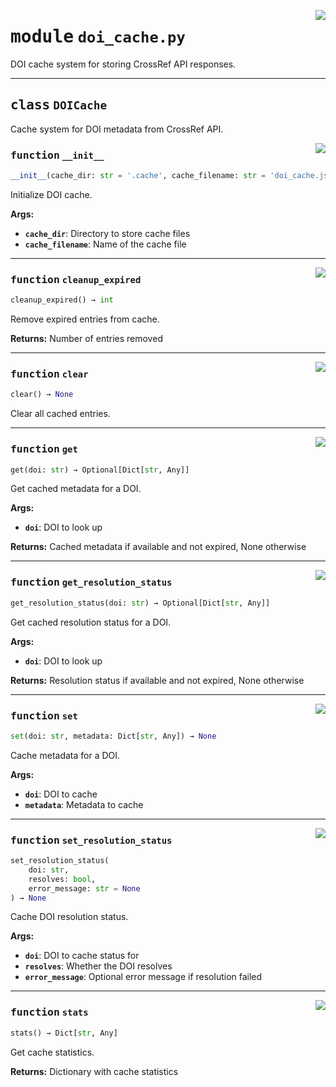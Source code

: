 <!-- markdownlint-disable -->

<a href="https://github.com/henriqueslab/rxiv-maker/blob/main/src/py/utils/doi_cache.py#L0"><img align="right" style="float:right;" src="https://img.shields.io/badge/-source-cccccc?style=flat-square"></a>

# <kbd>module</kbd> `doi_cache.py`
DOI cache system for storing CrossRef API responses. 



---

## <kbd>class</kbd> `DOICache`
Cache system for DOI metadata from CrossRef API. 

<a href="https://github.com/henriqueslab/rxiv-maker/blob/main/src/py/utils/doi_cache.py#L15"><img align="right" style="float:right;" src="https://img.shields.io/badge/-source-cccccc?style=flat-square"></a>

### <kbd>function</kbd> `__init__`

```python
__init__(cache_dir: str = '.cache', cache_filename: str = 'doi_cache.json')
```

Initialize DOI cache. 



**Args:**
 
 - <b>`cache_dir`</b>:  Directory to store cache files 
 - <b>`cache_filename`</b>:  Name of the cache file 




---

<a href="https://github.com/henriqueslab/rxiv-maker/blob/main/src/py/utils/doi_cache.py#L192"><img align="right" style="float:right;" src="https://img.shields.io/badge/-source-cccccc?style=flat-square"></a>

### <kbd>function</kbd> `cleanup_expired`

```python
cleanup_expired() → int
```

Remove expired entries from cache. 



**Returns:**
  Number of entries removed 

---

<a href="https://github.com/henriqueslab/rxiv-maker/blob/main/src/py/utils/doi_cache.py#L186"><img align="right" style="float:right;" src="https://img.shields.io/badge/-source-cccccc?style=flat-square"></a>

### <kbd>function</kbd> `clear`

```python
clear() → None
```

Clear all cached entries. 

---

<a href="https://github.com/henriqueslab/rxiv-maker/blob/main/src/py/utils/doi_cache.py#L75"><img align="right" style="float:right;" src="https://img.shields.io/badge/-source-cccccc?style=flat-square"></a>

### <kbd>function</kbd> `get`

```python
get(doi: str) → Optional[Dict[str, Any]]
```

Get cached metadata for a DOI. 



**Args:**
 
 - <b>`doi`</b>:  DOI to look up 



**Returns:**
 Cached metadata if available and not expired, None otherwise 

---

<a href="https://github.com/henriqueslab/rxiv-maker/blob/main/src/py/utils/doi_cache.py#L151"><img align="right" style="float:right;" src="https://img.shields.io/badge/-source-cccccc?style=flat-square"></a>

### <kbd>function</kbd> `get_resolution_status`

```python
get_resolution_status(doi: str) → Optional[Dict[str, Any]]
```

Get cached resolution status for a DOI. 



**Args:**
 
 - <b>`doi`</b>:  DOI to look up 



**Returns:**
 Resolution status if available and not expired, None otherwise 

---

<a href="https://github.com/henriqueslab/rxiv-maker/blob/main/src/py/utils/doi_cache.py#L106"><img align="right" style="float:right;" src="https://img.shields.io/badge/-source-cccccc?style=flat-square"></a>

### <kbd>function</kbd> `set`

```python
set(doi: str, metadata: Dict[str, Any]) → None
```

Cache metadata for a DOI. 



**Args:**
 
 - <b>`doi`</b>:  DOI to cache 
 - <b>`metadata`</b>:  Metadata to cache 

---

<a href="https://github.com/henriqueslab/rxiv-maker/blob/main/src/py/utils/doi_cache.py#L120"><img align="right" style="float:right;" src="https://img.shields.io/badge/-source-cccccc?style=flat-square"></a>

### <kbd>function</kbd> `set_resolution_status`

```python
set_resolution_status(
    doi: str,
    resolves: bool,
    error_message: str = None
) → None
```

Cache DOI resolution status. 



**Args:**
 
 - <b>`doi`</b>:  DOI to cache status for 
 - <b>`resolves`</b>:  Whether the DOI resolves 
 - <b>`error_message`</b>:  Optional error message if resolution failed 

---

<a href="https://github.com/henriqueslab/rxiv-maker/blob/main/src/py/utils/doi_cache.py#L216"><img align="right" style="float:right;" src="https://img.shields.io/badge/-source-cccccc?style=flat-square"></a>

### <kbd>function</kbd> `stats`

```python
stats() → Dict[str, Any]
```

Get cache statistics. 



**Returns:**
  Dictionary with cache statistics 


